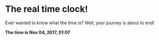 # The real time clock!

Ever wanted to know what the time is? Well, your journey is about to end!

**The time is Nov 04, 2017, 01:07**